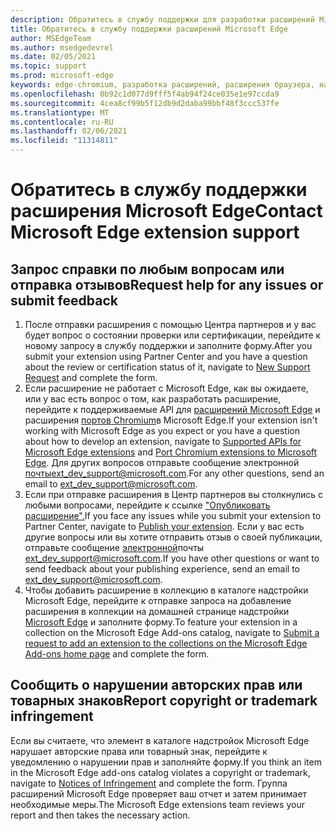 ```yaml
---
description: Обратитесь в службу поддержки для разработки расширений Microsoft Edge.
title: Обратитесь в службу поддержки расширений Microsoft Edge
author: MSEdgeTeam
ms.author: msedgedevrel
ms.date: 02/05/2021
ms.topic: support
ms.prod: microsoft-edge
keywords: edge-chromium, разработка расширений, расширения браузера, надстройки, Центр партнеров, разработчик, поддержка
ms.openlocfilehash: 0b92c1d077d9fff5f4ab94f24ce035e1e97ccda9
ms.sourcegitcommit: 4cea8cf99b5f12db9d2daba99bbf48f3ccc537fe
ms.translationtype: MT
ms.contentlocale: ru-RU
ms.lasthandoff: 02/06/2021
ms.locfileid: "11314811"
---
```

# <span data-ttu-id="4d980-104">Обратитесь в службу поддержки расширения Microsoft Edge</span><span class="sxs-lookup"><span data-stu-id="4d980-104">Contact Microsoft Edge extension support</span></span>  

## <span data-ttu-id="4d980-105">Запрос справки по любым вопросам или отправка отзывов</span><span class="sxs-lookup"><span data-stu-id="4d980-105">Request help for any issues or submit feedback</span></span>  

1.  <span data-ttu-id="4d980-106">После отправки расширения с помощью Центра партнеров и у вас будет [][MicrosoftSupportSupportrequestformE7a381be9c9aFafbEd76262bc93fd9e4] вопрос о состоянии проверки или сертификации, перейдите к новому запросу в службу поддержки и заполните форму.</span><span class="sxs-lookup"><span data-stu-id="4d980-106">After you submit your extension using Partner Center and you have a question about the review or certification status of it, navigate to [New Support Request][MicrosoftSupportSupportrequestformE7a381be9c9aFafbEd76262bc93fd9e4] and complete the form.</span></span>  
1.  <span data-ttu-id="4d980-107">Если расширение не работает с Microsoft Edge, как вы ожидаете, или у вас есть вопрос о том, как разработать расширение, перейдите к поддерживаемые API для [расширений Microsoft Edge][ExtensionsDeveloperGuideApiSupport] и расширения [портов Chromium][ExtensionsDeveloperGuidePortChromeExtension]в Microsoft Edge.</span><span class="sxs-lookup"><span data-stu-id="4d980-107">If your extension isn't working with Microsoft Edge as you expect or you have a question about how to develop an extension, navigate to [Supported APIs for Microsoft Edge extensions][ExtensionsDeveloperGuideApiSupport] and [Port Chromium extensions to Microsoft Edge][ExtensionsDeveloperGuidePortChromeExtension].</span></span>  <span data-ttu-id="4d980-108">Для других вопросов отправьте сообщение электронной [почты][MailtoExtDevSupportMicrosoft]ext_dev_support@microsoft.com.</span><span class="sxs-lookup"><span data-stu-id="4d980-108">For any other questions, send an email to [ext_dev_support@microsoft.com][MailtoExtDevSupportMicrosoft].</span></span>  
1.  <span data-ttu-id="4d980-109">Если при отправке расширения в Центр партнеров вы столкнулись с любыми вопросами, перейдите к ссылке ["Опубликовать расширение".][ExtensionsPublishPublishExtension]</span><span class="sxs-lookup"><span data-stu-id="4d980-109">If you face any issues while you submit your extension to Partner Center, navigate to [Publish your extension][ExtensionsPublishPublishExtension].</span></span>  <span data-ttu-id="4d980-110">Если у вас есть другие вопросы или вы хотите отправить отзыв о своей публикации, отправьте сообщение [электронной][MailtoExtDevSupportMicrosoft]почты ext_dev_support@microsoft.com.</span><span class="sxs-lookup"><span data-stu-id="4d980-110">If you have other questions or want to send feedback about your publishing experience, send an email to [ext_dev_support@microsoft.com][MailtoExtDevSupportMicrosoft].</span></span>  
1.  <span data-ttu-id="4d980-111">Чтобы добавить расширение в коллекцию в каталоге надстройки Microsoft Edge, перейдите к отправке запроса на добавление расширения в коллекции на домашней странице надстройки [Microsoft Edge][OfficeFormsPagesResponsepageAspxV4j5cvggr0grqy180bhbrw01uwybfaxnna1zkp3x2vun0ibsu1ymeu3vfy0vurrodewsjgwu00yry4u] и заполните форму.</span><span class="sxs-lookup"><span data-stu-id="4d980-111">To feature your extension in a collection on the Microsoft Edge Add-ons catalog, navigate to [Submit a request to add an extension to the collections on the Microsoft Edge Add-ons home page][OfficeFormsPagesResponsepageAspxV4j5cvggr0grqy180bhbrw01uwybfaxnna1zkp3x2vun0ibsu1ymeu3vfy0vurrodewsjgwu00yry4u] and complete the form.</span></span>   
    
## <span data-ttu-id="4d980-112">Сообщить о нарушении авторских прав или товарных знаков</span><span class="sxs-lookup"><span data-stu-id="4d980-112">Report copyright or trademark infringement</span></span>  

<span data-ttu-id="4d980-113">Если вы считаете, что элемент в каталоге надстройок Microsoft [][MicrosoftInfoMarketplaceHtml] Edge нарушает авторские права или товарный знак, перейдите к уведомлению о нарушении прав и заполняйте форму.</span><span class="sxs-lookup"><span data-stu-id="4d980-113">If you think an item in the Microsoft Edge add-ons catalog violates a copyright or trademark, navigate to [Notices of Infringement][MicrosoftInfoMarketplaceHtml] and complete the form.</span></span>  <span data-ttu-id="4d980-114">Группа расширений Microsoft Edge проверяет ваш отчет и затем принимает необходимые меры.</span><span class="sxs-lookup"><span data-stu-id="4d980-114">The Microsoft Edge extensions team reviews your report and then takes the necessary action.</span></span>  

<!-- links -->  

[ExtensionsDeveloperGuideApiSupport]: ../developer-guide/api-support.md "Поддерживаемые API для расширений Microsoft Edge | Документы Майкрософт"  
[ExtensionsDeveloperGuidePortChromeExtension]: ../developer-guide/port-chrome-extension.md "Перенос расширения | Документы Майкрософт"  
[ExtensionsPublishPublishExtension]: ./publish-extension.md "Опубликуйте расширение | Документы Майкрософт"  

[MicrosoftInfoMarketplaceHtml]: https://www.microsoft.com/info/Marketplace.html "Уведомления о нарушении | Майкрософт"  

[MicrosoftSupportSupportrequestformE7a381be9c9aFafbEd76262bc93fd9e4]: https://support.microsoft.com/supportrequestform/e7a381be-9c9a-fafb-ed76-262bc93fd9e4 "Новые запросы на поддержку расширений | Поддержка Майкрософт"  

[OfficeFormsPagesResponsepageAspxV4j5cvggr0grqy180bhbrw01uwybfaxnna1zkp3x2vun0ibsu1ymeu3vfy0vurrodewsjgwu00yry4u]: https://forms.office.com/Pages/ResponsePage.aspx?id=v4j5cvGGr0GRqy180BHbRw01UwyBfAxNna_1ZkP3X2VUN0lBSU1YMEU3VFY0VURRODEwSjgwU00yRy4u "Отправьте запрос на добавление расширения в коллекции на домашней странице надстройки MS Edge | Microsoft Office Forms"  

[MailtoExtDevSupportMicrosoft]: mailto:ext_dev_support@microsoft.com "Отправьте сообщение электронной почты ext_dev_support@microsoft.com"  
